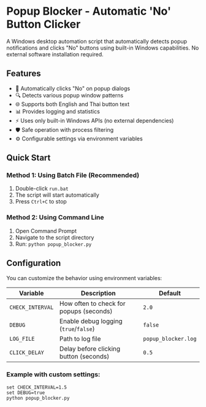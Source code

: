 # Popup Blocker - Automatic 'No' Button Clicker

A Windows desktop automation script that automatically detects popup notifications and clicks "No" buttons using built-in Windows capabilities. No external software installation required.

## Features

- 🚫 Automatically clicks "No" on popup dialogs
- 🔍 Detects various popup window patterns
- 🌐 Supports both English and Thai button text
- 📊 Provides logging and statistics
- ⚡ Uses only built-in Windows APIs (no external dependencies)
- 🛡️ Safe operation with process filtering
- ⚙️ Configurable settings via environment variables

## Quick Start

### Method 1: Using Batch File (Recommended)
1. Double-click `run.bat`
2. The script will start automatically
3. Press `Ctrl+C` to stop

### Method 2: Using Command Line
1. Open Command Prompt
2. Navigate to the script directory
3. Run: `python popup_blocker.py`

## Configuration

You can customize the behavior using environment variables:

| Variable | Description | Default |
|----------|-------------|---------|
| `CHECK_INTERVAL` | How often to check for popups (seconds) | `2.0` |
| `DEBUG` | Enable debug logging (`true`/`false`) | `false` |
| `LOG_FILE` | Path to log file | `popup_blocker.log` |
| `CLICK_DELAY` | Delay before clicking button (seconds) | `0.5` |

### Example with custom settings:
```batch
set CHECK_INTERVAL=1.5
set DEBUG=true
python popup_blocker.py
